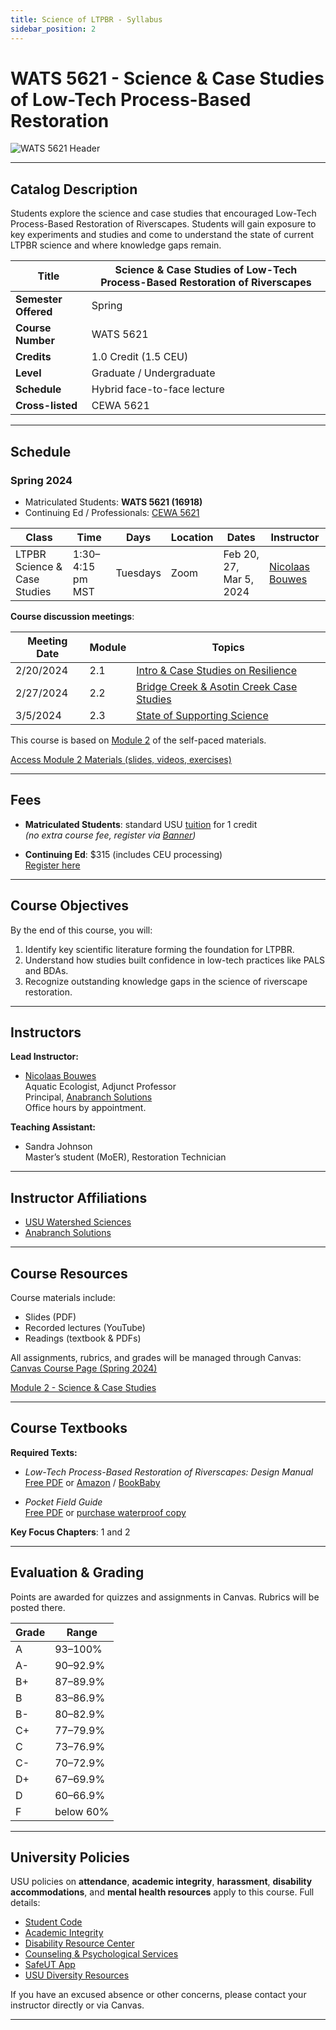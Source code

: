 ```yaml
---
title: Science of LTPBR - Syllabus
sidebar_position: 2
---
```


# WATS 5621 - Science & Case Studies of Low-Tech Process-Based Restoration

![WATS 5621 Header](/img/courses/WATS-5621_header_C.png)

---

## Catalog Description

Students explore the science and case studies that encouraged Low-Tech Process-Based Restoration of Riverscapes. Students will gain exposure to key experiments and studies and come to understand the state of current LTPBR science and where knowledge gaps remain.

| **Title** | Science & Case Studies of Low-Tech Process-Based Restoration of Riverscapes |
|-----------|-----------------------------------------------------------------------------|
| **Semester Offered** | Spring |
| **Course Number** | WATS 5621 |
| **Credits** | 1.0 Credit (1.5 CEU) |
| **Level** | Graduate / Undergraduate |
| **Schedule** | Hybrid face-to-face lecture |
| **Cross-listed** | CEWA 5621 |


---

## Schedule

### Spring 2024

- Matriculated Students: **WATS 5621 (16918)**
- Continuing Ed / Professionals: [CEWA 5621](https://cpe.usu.edu/search/publicCourseSearchDetails.do?method=load&courseId=1073960)

| Class | Time | Days | Location | Dates | Instructor |
|-------|------|------|----------|-------|------------|
| LTPBR Science & Case Studies | 1:30–4:15 pm MST | Tuesdays | Zoom | Feb 20, 27, Mar 5, 2024 | [Nicolaas Bouwes](/workshops/2020/SGI/#instruction-team) |

**Course discussion meetings**:  

| Meeting Date | Module | Topics |
|--------------|--------|--------|
| 2/20/2024 | 2.1 | [Intro & Case Studies on Resilience](http://lowtechpbr.restoration.usu.edu/workshops/2020/SGI/Modules/module2#e-building-resilience-with-low-tech) |
| 2/27/2024 | 2.2 | [Bridge Creek & Asotin Creek Case Studies](http://lowtechpbr.restoration.usu.edu/workshops/2020/SGI/Modules/module2#c-beaver-dam-analogues-bridge-creek--birch-creek) |
| 3/5/2024 | 2.3 | [State of Supporting Science](http://lowtechpbr.restoration.usu.edu/workshops/2020/SGI/Modules/module2#f-where-science-is-at-ongoing--outstanding-science) |

This course is based on [Module 2](/workshops/2020/SGI/Modules/module2) of the self-paced materials.

[Access Module 2 Materials (slides, videos, exercises)](/workshops/2020/SGI/Modules/module2)

---

## Fees

- **Matriculated Students**: standard USU [tuition](https://www.usu.edu/registrar/registration/payment/) for 1 credit  
  *(no extra course fee, register via [Banner](http://banner.usu.edu))*

- **Continuing Ed**: $315 (includes CEU processing)  
  [Register here](https://cpe.usu.edu/search/publicCourseSearchDetails.do?method=load&courseId=1073960)

---

## Course Objectives

By the end of this course, you will:

1. Identify key scientific literature forming the foundation for LTPBR.
2. Understand how studies built confidence in low-tech practices like PALS and BDAs.
3. Recognize outstanding knowledge gaps in the science of riverscape restoration.

---

## Instructors

**Lead Instructor:**

- [Nicolaas Bouwes](https://www.researchgate.net/profile/Nick_Bouwes)  
  Aquatic Ecologist, Adjunct Professor  
  Principal, [Anabranch Solutions](https://www.anabranchsolutions.com/nick-bouwes.html)  
  Office hours by appointment.

**Teaching Assistant:**

- Sandra Johnson  
  Master’s student (MoER), Restoration Technician

---

## Instructor Affiliations

- [USU Watershed Sciences](https://qcnr.usu.edu/wats/index)  
- [Anabranch Solutions](https://www.anabranchsolutions.com/)

---

## Course Resources

Course materials include:

- Slides (PDF)
- Recorded lectures (YouTube)
- Readings (textbook & PDFs)

All assignments, rubrics, and grades will be managed through Canvas:  
[Canvas Course Page (Spring 2024)](https://usu.instructure.com/courses/753184)

[Module 2 - Science & Case Studies](/workshops/2020/SGI/Modules/module2)

---

## Course Textbooks

**Required Texts:**

- *Low-Tech Process-Based Restoration of Riverscapes: Design Manual*  
  [Free PDF](/manual) or [Amazon](https://www.amazon.com/Low-Tech-Process-Based-Restoration-Riverscapes-Design/dp/1543972993) / [BookBaby](https://store.bookbaby.com/bookshop/book/index.aspx?bookURL=Low-Tech-Process-Based-Restoration-of-Riverscapes)

- *Pocket Field Guide*  
  [Free PDF](/resources/pocket) or [purchase waterproof copy](http://www.anabranchsolutions.com/store/p7/pocketguide.html)

**Key Focus Chapters**: 1 and 2

---

## Evaluation & Grading

Points are awarded for quizzes and assignments in Canvas. Rubrics will be posted there.

| Grade | Range |
|-------|-------|
| A | 93–100% |
| A- | 90–92.9% |
| B+ | 87–89.9% |
| B | 83–86.9% |
| B- | 80–82.9% |
| C+ | 77–79.9% |
| C | 73–76.9% |
| C- | 70–72.9% |
| D+ | 67–69.9% |
| D | 60–66.9% |
| F | below 60% |

---

## University Policies

USU policies on **attendance**, **academic integrity**, **harassment**, **disability accommodations**, and **mental health resources** apply to this course. Full details:  

- [Student Code](https://studentconduct.usu.edu/studentcode/)  
- [Academic Integrity](https://studentconduct.usu.edu/studentcode/article6)  
- [Disability Resource Center](http://www.usu.edu/drc/)  
- [Counseling & Psychological Services](https://counseling.usu.edu/)  
- [SafeUT App](https://healthcare.utah.edu/uni/programs/safe-ut-smartphone-app)  
- [USU Diversity Resources](https://www.usu.edu/provost/diversity)

If you have an excused absence or other concerns, please contact your instructor directly or via Canvas.

---

